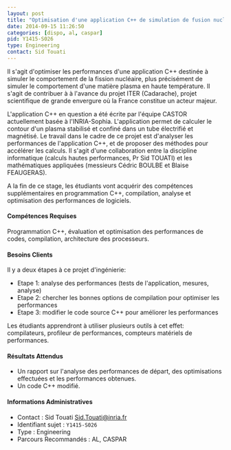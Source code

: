 ```yaml
---
layout: post
title: "Optimisation d'une application C++ de simulation de fusion nucléaire"
date: 2014-09-15 11:26:50
categories: [dispo, al, caspar]
pid: Y1415-S026
type: Engineering
contact: Sid Touati
---
```

       
Il s'agit d'optimiser les performances d'une application C++ destinée à simuler le comportement de la fission nucléaire, plus précisément de simuler le comportement d'une matière plasma en haute température. Il s'agit de contribuer à à l'avance du  projet ITER (Cadarache), projet scientifique de grande envergure où la France constitue un acteur majeur.

L'application C++ en question a été écrite par l'équipe CASTOR actuellement basée à l'INRIA-Sophia.  L'application permet de calculer le contour d'un plasma stabilisé et confiné dans un tube électrifié et magnétisé. Le travail dans le cadre de ce projet est d'analyser les performances de l'application C++, et de proposer des méthodes pour accélérer les calculs. Il s'agit d'une collaboration entre la discipline informatique (calculs hautes performances, Pr Sid TOUATI) et les mathématiques appliquées (messieurs Cédric BOULBE et Blaise FEAUGERAS).

A la fin de ce stage, les étudiants vont acquérir des compétences supplémentaires en programmation C++, compilation, analyse et optimisation des performances de logiciels.

#### Compétences Requises

Programmation C++, évaluation et optimisation des performances de codes, compilation, architecture des processeurs.


#### Besoins Clients
Il y a deux étapes à ce projet d'ingénierie:

- Etape 1: analyse des performances (tests de l'application, mesures, analyse)
- Etape 2: chercher les bonnes options de compilation pour optimiser les performances
- Etape 3: modifier le code source C++ pour améliorer les performances

Les étudiants apprendront à utiliser plusieurs outils à cet effet: compilateurs, profileur de performances, compteurs matériels de performances.

#### Résultats Attendus
- Un rapport sur l'analyse des performances de départ, des optimisations effectuées et les performances obtenues.
- Un code C++ modifié.
     

#### Informations Administratives
  * Contact : Sid Touati <Sid.Touati@inria.fr>
  * Identifiant sujet : `Y1415-S026`
  * Type : Engineering
  * Parcours Recommandés : AL, CASPAR
     